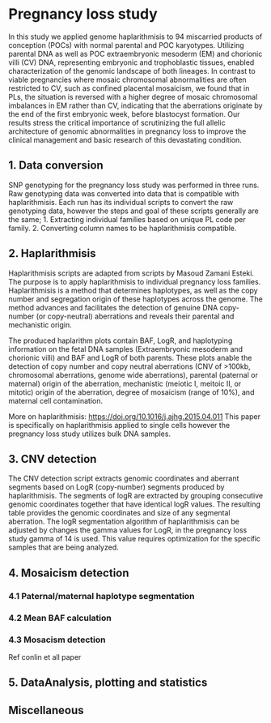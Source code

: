 # Pregnancy loss study

In this study we applied genome haplarithmisis to 94 miscarried products of conception (POCs) with normal parental and POC karyotypes. Utilizing parental DNA as well as POC extraembryonic mesoderm (EM) and chorionic villi (CV) DNA, representing embryonic and trophoblastic tissues, enabled characterization of the genomic landscape of both lineages. In contrast to viable pregnancies where mosaic chromosomal abnormalities are often restricted to CV, such as confined placental mosaicism, we found that in PLs, the situation is reversed with a higher degree of mosaic chromosomal imbalances in EM rather than CV, indicating that the aberrations originate by the end of the first embryonic week, before blastocyst formation. Our results stress the critical importance of scrutinizing the full allelic architecture of genomic abnormalities in pregnancy loss to improve the clinical management and basic research of this devastating condition.

## 1.	Data conversion
SNP genotyping for the pregnancy loss study was performed in three runs. Raw genotyping data was converted into data that is compatible with haplarithmisis. 
Each run has its individual scripts to convert the raw genotyping data, however the steps and goal of these scripts generally are the same; 1. Extracting individual families based on unique PL code per family. 2. Converting column names to be haplarithmisis compatible. 

## 2.	Haplarithmisis
Haplarithmisis scripts are adapted from scripts by Masoud Zamani Esteki. 
The purpose is to apply haplarithmisis to individual pregnancy loss families. Haplarithmisis is a method that determines haplotypes, as well as the copy number and segregation origin of these haplotypes across the genome. The method advances and facilitates the detection of genuine DNA copy-number (or copy-neutral) aberrations and reveals their parental and mechanistic origin.

The produced haplarithm plots contain BAF, LogR, and haplotyping information on the fetal DNA samples (Extraembryonic mesoderm and chorionic villi) and BAF and LogR of both parents. These plots anable the detection of copy number and copy neutral aberrations (CNV of >100kb, chromosomal aberrations, genome wide aberrations), parental (paternal or maternal) origin of the aberration, mechanistic (meiotic I, meitoic II, or mitotic) origin of the aberration, degree of mosaicism (range of 10%), and maternal cell contamination.

More on haplarithmisis: 
https://doi.org/10.1016/j.ajhg.2015.04.011
This paper is specifically on haplarithmisis applied to single cells however the pregnancy loss study utilizes bulk DNA samples. 

## 3.	CNV detection
The CNV detection script extracts genomic coordinates and aberrant segments based on LogR (copy-number) segments produced by haplarithmisis. The segments of logR are extracted by grouping consecutive genomic coordinates together that have identical logR values. The resulting table provides the genomic coordinates and size of any segmental aberration. The logR segmentation algorithm of haplarithmisis can be adjusted by changes the gamma values for LogR, in the pregnancy loss study gamma of 14 is used. This value requires optimization for the specific samples that are being analyzed. 

## 4.	Mosaicism detection
### 4.1 Paternal/maternal haplotype segmentation 

### 4.2 Mean BAF calculation

### 4.3 Mosacism detection 
Ref conlin et all paper
## 5.	DataAnalysis, plotting and statistics

## Miscellaneous
